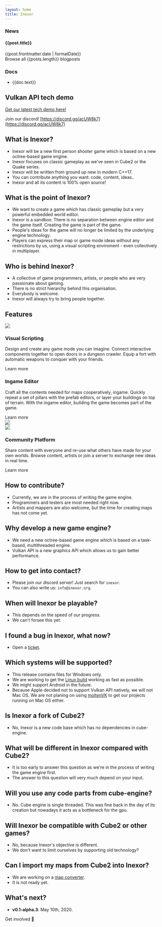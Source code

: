 ```yaml
---
layout: home
title: Inexor
---
```

<div class="break-out-full-width intro text-center bg-purple-100 flex flex-col items-center text-purple-100 py-16 mb-8">
    <div class="container">
        <SiteLogo />
        <div class="flex flex-wrap flex-column items-stretch justify-stretch">
            <div class="w-full h-full md:w-1/2 px-4">
                <div class="card h-full">
                    <h3 class="text-center bg-black-faded py-2">News</h3>
                    <div v-for="post in latestPosts" class="my-4 px-4">
                        <h4 class="text-lg">
                            <router-link :to="post.path">
                                {{post.title}}
                            </router-link>
                        </h4>
                        {{post.frontmatter.date | formatDate}}
                    </div>
                    <router-link to="/blog/" class="px-4">
                        Browse all {{posts.length}} blogposts
                    </router-link>
                </div>
            </div>
            <div class="w-full h-full md:w-1/2 px-4">
                <div class="card h-full">
                    <h3 class="text-center bg-black-faded py-2">Docs</h3>
                    <div class="px-4">
                        <ul>
                            <li v-for="doc in docs">
                                <router-link :to="doc.link">
                                    {{doc.text}}
                                </router-link>
                            </li>
                        </ul>
                    </div>
                </div>
            </div>
        </div>
    </div>
</div>

## Vulkan API tech demo

[Get our latest tech demo here!](https://github.com/inexorgame/vulkan-renderer/releases/tag/0.1.0-alpha-3)

Join our discord! [https://discord.gg/acUW8k7](https://discord.gg/acUW8k7)

## What is Inexor?
* Inexor will be a new first person shooter game which is based on a new octree-based game engine.
* Inexor focuses on classic gameplay as we've seen in Cube2 or the Quake series.
* Inexor will be written from ground up new in modern C++17.
* You can contribute anything you want: code, content, ideas..
* Inexor and all its content is 100% open source!

## What is the point of Inexor?
* We want to create a game which has classic gameplay but a very powerful embedded world editor.
* Inexor is a sandbox: There is no separation between engine editor and the game itself. Creating the game is part of the game.
* People's ideas for the game will no longer be limited by the underlying engine technology.
* Players can express their map or game mode ideas without any restrictions by us, using a visual scripting enviroment - even collectively in multiplayer.

## Who is behind Inexor?
* A collective of game programmers, artists, or people who are very passionate about gaming.
* There is no strict hierarchy behind this organisation.
* Everybody is welcome.
* Inexor will always try to bring people together.

<div class="break-out-full-width text-center bg-purple-100 text-purple-100 my-8 bg-averas bg-cover py-8">
    <h2 class="my-8 inline-block">Features</h2>
    <div class="container flex flex-wrap items-stretch my-16">
        <FadeInContent class="w-1/2">
            <img src="../assets/visual-scripting.png">
        </FadeInContent>
        <div class="w-full md:w-1/2 pl-16">
            <div class="card">
                <h3 class="text-center bg-black-faded py-2">Visual Scripting</h3>
                <p class="px-4">
                    Design and create any game mode you can imagine.
                    Connect interactive components together to open doors in a dungeon crawler.
                    Equip a fort with automatic weapons to conquer with your friends.
                </p>
                <router-link to="/wiki/features/entity-system/Visual-Scriptings.html" class="mx-4 button">Learn more</router-link>
            </div>
        </div>
    </div>
    <div class="container flex flex-wrap items-stretch my-16">
        <div class="w-full md:w-1/2 pr-16">
            <div class="card">
                <h3 class="text-center bg-black-faded py-2">Ingame Editor</h3>
                <p class="px-4">
                    Craft all the contents needed for maps cooperatively, ingame.
                    Quickly repeat a set of pillars with the prefab editors, or layer your buildings on top of terrain.
                    With the ingame editor, building the game becomes part of the game.
                </p>
                <router-link to="/wiki/features/content-editor/" class="mx-4 button">Learn more</router-link>
            </div>
        </div>
        <FadeInContent class="w-1/2">
            <img src="../assets/map-editor.png">
        </FadeInContent>
    </div>
    <div class="container flex flex-wrap items-stretch my-16">
        <FadeInContent class="w-1/2">
            <img src="../assets/community-platform.jpg">
        </FadeInContent>
        <div class="w-full md:w-1/2 pl-16">
            <div class="card">
                <h3 class="text-center bg-black-faded py-2">Community Platform</h3>
                <p class="px-4">
                    Share content with everyone and re-use what others have made for your own worlds.
                    Browse content, artists or join a server to exchange new ideas in real time.
                </p>
                <router-link to="/wiki/features/community/" class="mx-4 button">Learn more</router-link>
            </div>
        </div>
    </div>
</div>

## How to contribute?
* Currently, we are in the process of writing the game engine.
* Programmers and testers are most needed right now.
* Artists and mappers are also welcome, but the time for creating maps has not come yet.

## Why develop a new game engine?
* We need a new octree-based game engine which is based on a task-based, multithreaded engine.
* Vulkan API is a new graphics API which allows us to gain better performance.

## How to get into contact?
* Please join our discord server! Just search for `inexor`.
* You can also write us: `info@inexor.org`.

## When will Inexor be playable?
* This depends on the speed of our progress.
* We can't forsee this yet.

## I found a bug in Inexor, what now?
* Open a [ticket](https://github.com/inexorgame/vulkan-renderer).

## Which systems will be supported?
* This release contains files for Windows only.
* We are working to get the [Linux build](https://github.com/inexorgame/vulkan-renderer/issues/19) working as fast as possible.
* We might support Android in the future.
* Because Apple decided not to support Vulkan API natively, we will not Mac OS.
We are not planing on using [moltenVK](https://github.com/KhronosGroup/MoltenVK) to get our projects running on Mac OS either.

## Is Inexor a fork of Cube2?
* No, Inexor is a new code base which has no dependencies in cube-engine.

## What will be different in Inexor compared with Cube2?
* It is too early to answer this question as we're in the process of writing the game engine first.
* The answer to this question will very much depend on your input.

## Will you use any code parts from cube-engine?
* No. Cube engine is single threaded. This was fine back in the day of its creation but nowadays it acts as a bottleneck for the gpu.

## Will Inexor be compatible with Cube2 or other games?
* No, because Inexor's objective is different.
* We don't want to limit ourselves by supporting old technology?

## Can I import my maps from Cube2 into Inexor?
* We are working on a [map converter](https://github.com/inexorgame/cube2-map-importer).
* It is not ready yet.

## What's next?
* **v0.1-alpha.3**: May 10th, 2020.


<div class="flex justify-end">
    <router-link to="wiki/Get-Involved.html" class="button my-4">Get involved 👋</router-link>
</div>

<script>
export default {
    computed: {
        posts() {
            return this.$site.pages
                .filter(page => page.frontmatter.layout == 'post')
        },
        latestPosts() {
            return this.posts            
                .sort((a,b) => new Date(a.frontmatter.date) - new Date(b.frontmatter.date))
                .reverse()
                .slice(0, 3)
        },
        docs() {
            return [
                {
                    link: './wiki/',
                    text: 'Wiki Overview',
                },
                {
                    link: './wiki/Get-Involved.html',
                    text: 'Get Involved',
                },
                {
                    link: './wiki/Contact.html',
                    text: 'Contact',
                },
                {
                    link: './wiki/features/',
                    text: 'Features',
                },
            ]
        }
    }
}
</script>
